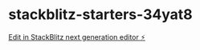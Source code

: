 # stackblitz-starters-34yat8

[Edit in StackBlitz next generation editor ⚡️](https://stackblitz.com/~/github.com/Mpaulita/stackblitz-starters-34yat8)